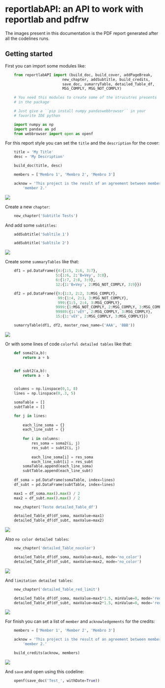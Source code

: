 # reportlabAPI: an API to work with reportlab and pdfrw 

The images present in this documentation is the PDF report generated
after all the codelines runs.

## Getting started

First you can import some modules like:
``` python
    from reportlabAPI import (build_doc, build_cover, addPageBreak,
                          new_chapter, addSubtitle, build_credits,
                          save_doc, sumarryTable, detailed_Table_df,
                          MSG_COMPLY, MSG_NOT_COMPLY)

    # You need this modules to create some of the strucutres presents
    # in the package

    # Just give a ``pip install numpy pandaswebbrowser`` in your
    # favorite IDE python

    import numpy as np
    import pandas as pd
    from webbrowser import open as openf
```

For this report style you can set the ``title`` and the 
``description`` for the cover:

``` python
    title = 'My Title'
    desc = 'My Description'

    build_doc(title, desc)

    members = ['Membro 1', 'Membro 2', 'Membro 3']

    acknow = 'This project is the result of an agreement between member 1 and ' + \
        'member 2.'
```

![](docs/images/0001.png)

Create a new ``chapter``:

``` python
    new_chapter('Subtitle Tests')
```

And add some ``subtitles``:

``` python
    addSubtitle('Subltile 1')

    addSubtitle('Subltile 2')
```

![](docs/images/0002.png)

Create some ``summaryTables`` like that:

```python
    df1 = pd.DataFrame({4:{1:5, 2:6, 3:7},
                       5:{1:6, 2:'B=Vey', 3:8},
                       6:{1:7, 2:8, 3:9},
                       12:{1:'B=Vey', 2:MSG_NOT_COMPLY, 3:9}})

    df2 = pd.DataFrame({9:{1:3, 2:2, 3:MSG_COMPLY},
                        99:{1:4, 2:3, 3:MSG_NOT_COMPLY},
                        999:{1:5, 2:4, 3:MSG_COMPLY},
                       9999:{1:MSG_NOT_COMPLY, 2:MSG_COMPLY, 3:MSG_COMPLY},
                       99989:{1:'vEY', 2:MSG_COMPLY, 3:MSG_COMPLY},
                       15:{1:'vEY', 2:MSG_COMPLY, 3:MSG_COMPLY}})

    sumarryTable(df1, df2, master_rows_name=('AAA', 'BBB'))
```

![](docs/images/0003.png)

Or with some lines of code ``colorful detailed tables`` like that:

```python
    def soma2(a,b):
        return a + b


    def subt2(a,b):
        return a - b
     

    columns = np.linspace(0,1, 8)
    lines = np.linspace(0,.3, 5)

    somaTable = []
    subtTable = []

    for j in lines:
        
        each_line_soma = {}
        each_line_subt = {}
        
        for i in columns:
            res_soma = soma2(i, j)
            res_subt = subt2(i, j)
            
            each_line_soma[i] = res_soma
            each_line_subt[i] = res_subt
        somaTable.append(each_line_soma)
        subtTable.append(each_line_subt)
            
    df_soma = pd.DataFrame(somaTable, index=lines)
    df_subt = pd.DataFrame(subtTable, index=lines)

    max1 = df_soma.max().max() / 2
    max2 = df_subt.max().max() / 2

    new_chapter('Teste detailed_Table_df')

    detailed_Table_df(df_soma, maxValue=max1)
    detailed_Table_df(df_subt, maxValue=max2)
```

![](docs/images/0004.png)

Also ``no color detailed tables``:

```python
    new_chapter('detailed_Table_nocolor')

    detailed_Table_df(df_soma, maxValue=max1, mode='no_color')
    detailed_Table_df(df_subt, maxValue=max2, mode='no_color')
```

![](docs/images/0005.png)

And ``limitation detailed tables``:

```python
    new_chapter('detailed_Table_red_limit')

    detailed_Table_df(df_soma, maxValue=max1*1.5, minValue=0, mode='red_limit')
	detailed_Table_df(df_subt, maxValue=max2*1.5, minValue=0, mode='red_limit')
```

![](docs/images/0006.png)

For finish you can set a list of ``member`` and 
``acknowledgements`` for the credits:

```python
    members = ['Member 1', 'Member 2', 'Membro 3']

    acknow = 'This project is the result of an agreement between member 1 and ' + \
        'member 2.'

    build_credits(acknow, members)
```

![](docs/images/0007.png)

And ``save`` and open using this codeline:
```python
    openf(save_doc('Test_', withDate=True))
```

